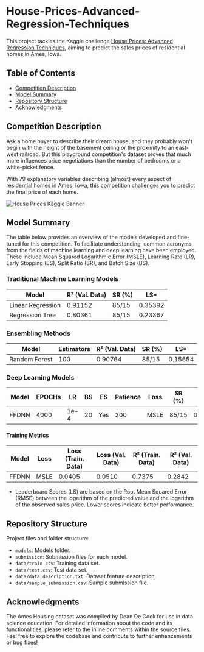 # House-Prices-Advanced-Regression-Techniques
This project tackles the Kaggle challenge [House Prices: Advanced Regression Techniques](https://www.kaggle.com/competitions/house-prices-advanced-regression-techniques), aiming to predict the sales prices of residential homes in Ames, Iowa. 


## Table of Contents
- [Competition Description](#competition-description)
- [Model Summary](#model-summary)
- [Repository Structure](#repository-structure)
- [Acknowledgments](#acknowledgments)

## Competition Description
Ask a home buyer to describe their dream house, and they probably won't begin with the height of the basement ceiling or the proximity to an east-west railroad. But this playground competition's dataset proves that much more influences price negotiations than the number of bedrooms or a white-picket fence.

With 79 explanatory variables describing (almost) every aspect of residential homes in Ames, Iowa, this competition challenges you to predict the final price of each home.

![House Prices Kaggle Banner](https://storage.googleapis.com/kaggle-media/competitions/House%20Prices/kaggle_5407_media_housesbanner.png)


## Model Summary

The table below provides an overview of the models developed and fine-tuned for this competition. To facilitate understanding, common acronyms from the fields of machine learning and deep learning have been employed. These include Mean Squared Logarithmic Error (MSLE), Learning Rate (LR), Early Stopping (ES), Split Ratio (SR), and Batch Size (BS).

### Traditional Machine Learning Models

| Model              | R² (Val. Data) | SR (%) | LS*   |
|--------------------|----------------|--------|-------|
| Linear Regression  | 0.91152        | 85/15  | 0.35392 |
| Regression Tree    | 0.80361        | 85/15  | 0.23367 |

### Ensembling Methods

| Model          | Estimators | R² (Val. Data) | SR (%) | LS*   |
|----------------|------------|----------------|--------|-------|
| Random Forest  | 100        | 0.90764        | 85/15  | 0.15654 |

### Deep Learning Models

| Model   | EPOCHs | LR   | BS  | ES  | Patience | Loss | SR (%) | LS*   |
|---------|--------|------|-----|-----|----------|------|--------|-------|
| FFDNN   | 4000   | 1e-4 | 20  | Yes | 200      | MSLE | 85/15 | 0.21338 |

#### Training Metrics

| Model   | Loss | Loss (Train. Data) | Loss (Val. Data) | R² (Train. Data) | R² (Val. Data) |
|---------|------|--------------------|------------------|-------------------|----------------|
| FFDNN   | MSLE | 0.0405             | 0.0510           | 0.7375            | 0.2842         |

* Leaderboard Scores (LS) are based on the Root Mean Squared Error (RMSE) between the logarithm of the predicted value and the logarithm of the observed sales price. Lower scores indicate better performance.


## Repository Structure

Project files and folder structure:
- `models`: Models folder.
- `submission`: Submission files for each model.
- `data/train.csv`: Training data set.
- `data/test.csv`: Test data set.
- `data/data_description.txt`: Dataset feature description.
- `data/sample_submission.csv`: Sample submission file.

## Acknowledgments

The Ames Housing dataset was compiled by Dean De Cock for use in data science education. For detailed information about the code and its functionalities, please refer to the inline comments within the source files. Feel free to explore the codebase and contribute to further enhancements or bug fixes!
